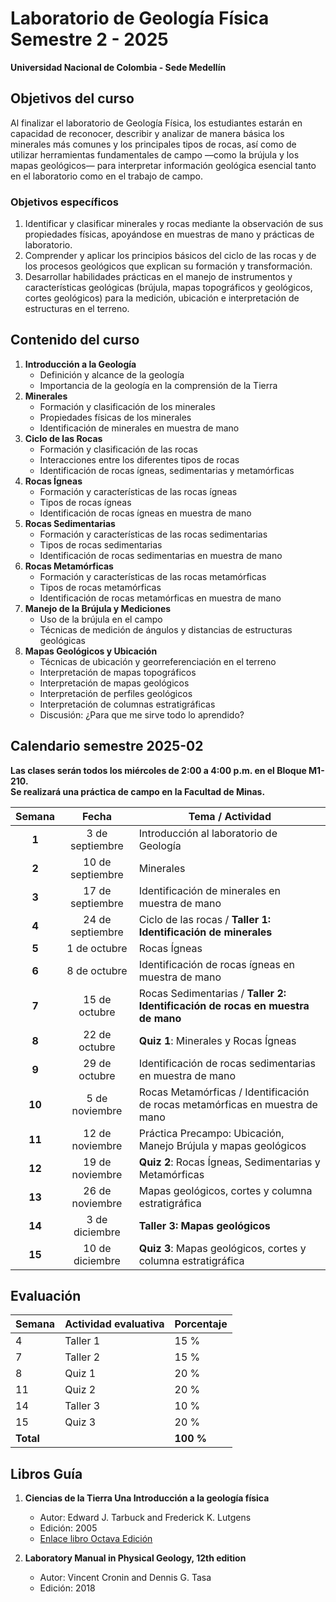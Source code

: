 # Laboratorio de Geología Física Semestre 2 - 2025

**Universidad Nacional de Colombia - Sede Medellín**

## Objetivos del curso

Al finalizar el laboratorio de Geología Física, los estudiantes estarán en capacidad de reconocer, describir y analizar de manera básica los minerales más comunes y los principales tipos de rocas, así como de utilizar herramientas fundamentales de campo —como la brújula y los mapas geológicos— para interpretar información geológica esencial tanto en el laboratorio como en el trabajo de campo.

### Objetivos específicos

1. Identificar y clasificar minerales y rocas mediante la observación de sus propiedades físicas, apoyándose en muestras de mano y prácticas de laboratorio.
2. Comprender y aplicar los principios básicos del ciclo de las rocas y de los procesos geológicos que explican su formación y transformación.
3. Desarrollar habilidades prácticas en el manejo de instrumentos y características geológicas (brújula, mapas topográficos y geológicos, cortes geológicos) para la medición, ubicación e interpretación de estructuras en el terreno.

## Contenido del curso

1. **Introducción a la Geología**
    - Definición y alcance de la geología
    - Importancia de la geología en la comprensión de la Tierra
2. **Minerales**
    - Formación y clasificación de los minerales
    - Propiedades físicas de los minerales
    - Identificación de minerales en muestra de mano
3. **Ciclo de las Rocas**
    - Formación y clasificación de las rocas
    - Interacciones entre los diferentes tipos de rocas
    - Identificación de rocas ígneas, sedimentarias y metamórficas
4. **Rocas Ígneas**
    - Formación y características de las rocas ígneas
    - Tipos de rocas ígneas
    - Identificación de rocas ígneas en muestra de mano
5. **Rocas Sedimentarias**
    - Formación y características de las rocas sedimentarias
    - Tipos de rocas sedimentarias
    - Identificación de rocas sedimentarias en muestra de mano
6. **Rocas Metamórficas**
    - Formación y características de las rocas metamórficas
    - Tipos de rocas metamórficas
    - Identificación de rocas metamórficas en muestra de mano
7. **Manejo de la Brújula y Mediciones**
    - Uso de la brújula en el campo
    - Técnicas de medición de ángulos y distancias de estructuras geológicas
8. **Mapas Geológicos y Ubicación**
    - Técnicas de ubicación y georreferenciación en el terreno
    - Interpretación de mapas topográficos
    - Interpretación de mapas geológicos
    - Interpretación de perfiles geológicos
    - Interpretación de columnas estratigráficas
    - Discusión: ¿Para que me sirve todo lo aprendido?

## Calendario semestre 2025-02

**Las clases serán todos los miércoles de 2:00 a 4:00 p.m. en el Bloque M1-210.  
Se realizará una práctica de campo en la Facultad de Minas.**

| **Semana** | **Fecha**        | **Tema / Actividad**                                       |
|:----------:|:----------------:|------------------------------------------------------------|
| **1**      | 3 de septiembre  | Introducción al laboratorio de Geología                    |
| **2**      | 10 de septiembre | Minerales                                                  |
| **3**      | 17 de septiembre | Identificación de minerales en muestra de mano             |
| **4**      | 24 de septiembre | Ciclo de las rocas / **Taller 1: Identificación de minerales**                  |
| **5**      | 1 de octubre     | Rocas Ígneas                                               |
| **6**      | 8 de octubre     | Identificación de rocas ígneas en muestra de mano          |
| **7**      | 15 de octubre    | Rocas Sedimentarias / **Taller 2: Identificación de rocas en muestra de mano**   |
| **8**      | 22 de octubre    | **Quiz 1**: Minerales y Rocas Ígneas                       |
| **9**      | 29 de octubre    | Identificación de rocas sedimentarias en muestra de mano   |
| **10**     | 5 de noviembre   | Rocas Metamórficas / Identificación de rocas metamórficas en muestra de mano    |
| **11**     | 12 de noviembre  | Práctica Precampo: Ubicación, Manejo Brújula y mapas geológicos      |
| **12**     | 19 de noviembre  | **Quiz 2**: Rocas Ígneas, Sedimentarias y Metamórficas     |
| **13**     | 26 de noviembre  | Mapas geológicos, cortes y columna estratigráfica          |
| **14**     | 3 de diciembre   | **Taller 3: Mapas geológicos**                             |
| **15**     | 10 de diciembre  | **Quiz 3**: Mapas geológicos, cortes y columna estratigráfica |


## Evaluación

| Semana | Actividad evaluativa                     | Porcentaje |
|--------|------------------------------------------|------------|
| 4      | Taller 1                                 | 15 %       |
| 7      | Taller 2                                 | 15 %       |
| 8      | Quiz 1                                   | 20 %       |
| 11     | Quiz 2                                   | 20 %       |
| 14     | Taller 3                                 | 10 %       |
| 15     | Quiz 3                                   | 20 %       |
| **Total** |                                          | **100 %**  |

## Libros Guía

1. **Ciencias de la Tierra Una Introducción a la geología física**
   - Autor: Edward J. Tarbuck and Frederick K. Lutgens
   - Edición: 2005
   - [Enlace libro Octava Edición](https://www.xeologosdelmundu.org/wp-content/uploads/2016/03/TARBUCK-y-LUTGENS-Ciencias-de-la-Tierra-8va-ed.-1.pdf)

2. **Laboratory Manual in Physical Geology, 12th edition**
   - Autor: Vincent Cronin and Dennis G. Tasa
   - Edición: 2018
